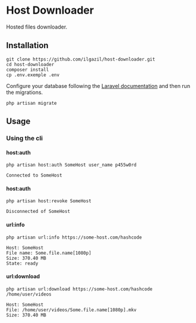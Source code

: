 # Host Downloader

Hosted files downloader.



## Installation

```shell
git clone https://github.com/ilgazil/host-downloader.git
cd host-downloader
composer install
cp .env.exemple .env
```

Configure your database following the [Laravel documentation](https://laravel.com/docs/8.x/database#configuration) and then run the migrations.

```shell
php artisan migrate
```



## Usage

### Using the cli

#### host:auth

```shell
php artisan host:auth SomeHost user_name p455w0rd
```

```shell
Connected to SomeHost
```



#### host:auth

```shell
php artisan host:revoke SomeHost
```

```shell
Disconnected of SomeHost
```



#### url:info

```shell
php artisan url:info https://some-host.com/hashcode
```

```shell
Host: SomeHost
File name: Some.file.name[1080p]
Size: 370.40 MB
State: ready
```



#### url:download

```shell
php artisan url:download https://some-host.com/hashcode /home/user/videos
```

```shell
Host: SomeHost
File: /home/user/videos/Some.file.name[1080p].mkv
Size: 370.40 MB
```
